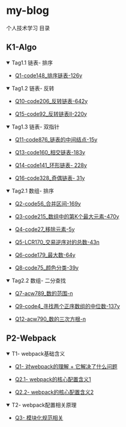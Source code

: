 # my-blog

个人技术学习 目录


## K1-Algo

<details open>

<summary> Tag1.1 链表- 排序 </summary>

- [Q1-code148_排序链表-126y](https://github.com/gmYuan/my_algo/blob/main/Q1-code148/2.2-code148.md)


</details>


<details open>

<summary> Tag1.2 链表- 反转 </summary>

- [Q10-code206_反转链表-642y](https://github.com/gmYuan/my_algo/blob/main/Q10-code206/2.2-code206.md)

- [Q15-code92_反转链表II-220y](https://github.com/gmYuan/my_algo/blob/main/Q15-code92/2.2-code92.md)

</details>


<details open>

<summary> Tag1.3 链表- 双指针 </summary>

- [Q11-code876_链表的中间结点-15y](https://github.com/gmYuan/my_algo/blob/main/Q11-code876/2.2-code876.md)

- [Q13-code160_相交链表-183y](https://github.com/gmYuan/my_algo/blob/main/Q13-code160/2.2-code160.md)

- [Q14-code141_环形链表- 228y](https://github.com/gmYuan/my_algo/blob/main/Q14-code141/2.2-code141.md)

- [Q16-code328_奇偶链表- 31y](https://github.com/gmYuan/my_algo/blob/main/Q16-code328/2.2-code328.md)

</details>


<details open>

<summary> Tag2.1 数组- 排序 </summary>

- [Q2-code56_合并区间-169y](https://github.com/gmYuan/my_algo/blob/main/Q2-code56/2.2-code56.md)

- [Q3-code215_数组中的第K个最大元素-470y](https://github.com/gmYuan/my_algo/blob/main/Q3-code215/2.2-code215.md)

- [Q4-code27_移除元素-5y](https://github.com/gmYuan/my_algo/blob/main/Q4-code27/2.2-code27.md)

- [Q5-LCR170_交易逆序对的总数-43n](https://github.com/gmYuan/my_algo/blob/main/Q5-LCR170/2.2-%E5%89%91%E6%8C%87offer51%3ALCR170.md)

- [Q6-code179_最大数-64y](https://github.com/gmYuan/my_algo/blob/main/Q6-code179/2.2-code179.md)

- [Q8-code75_颜色分类-39y](https://github.com/gmYuan/my_algo/blob/main/Q8-code75/2.2-code75.md)

</details>


<details open>

<summary> Tag2.2 数组- 二分查找 </summary>

- [Q7-acw789_数的范围-n](https://github.com/gmYuan/my_algo/blob/main/Q7-acw789/2.2-acw789.md)

- [Q9-code4_寻找两个正序数组的中位数-137y](https://github.com/gmYuan/my_algo/blob/main/Q9-code4/2.2-code4.md)

- [Q12-acw790_数的三次方根-n](https://github.com/gmYuan/my_algo/blob/main/Q12-acw790/2.2-acw790.md)

</details>




## P2-Webpack

<details open>

<summary> T1- webpack基础含义 </summary>

- [Q1- 对webpack的理解 + 它解决了什么问题]()

- [Q2.1- webpack的核心配置含义1]()

- [Q2.2- webpack的核心配置含义2]()

</details>


<details open>

<summary> T2- webpack配置相关原理 </summary>

- [Q3- 模块化规范相关]()

</details>
